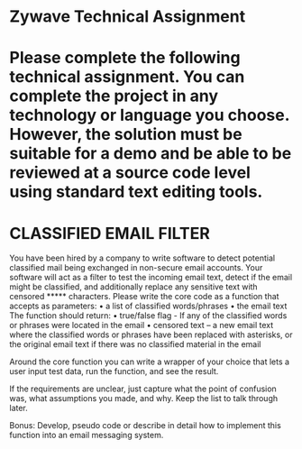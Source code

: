 # Zywave Technical Assignment 
# Please complete the following technical assignment. You can complete the project in any technology or language you choose. However, the solution must be suitable for a demo and be able to be reviewed at a source code level using standard text editing tools. 
# CLASSIFIED EMAIL FILTER 
You have been hired by a company to write software to detect potential classified mail being exchanged in non-secure email accounts. Your software will act as a filter to test the incoming email text, detect if the email might be classified, and additionally replace any sensitive text with censored ***** characters. 
Please write the core code as a function that accepts as parameters: 
•	a list of classified words/phrases 
•	the email text 
The function should return:
•	true/false flag - If any of the classified words or phrases were located in the email 
•	censored text – a new email text where the classified words or phrases have been replaced with asterisks, or the original email text if there was no classified material in the email  

Around the core function you can write a wrapper of your choice that lets a user input test data, run the function, and see the result. 

If the requirements are unclear, just capture what the point of confusion was, what assumptions you made, and why. Keep the list to talk through later. 

 
Bonus: Develop, pseudo code or describe in detail how to implement this function into an email messaging system. 
